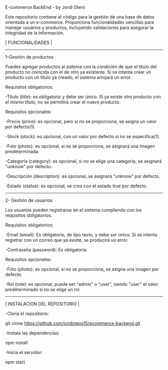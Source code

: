 E-commerce BackEnd - by Jordi Otero

Este repositorio contiene el código para la gestión de una base de datos orientada a un e-commerce.
Proporciona funcionalidades sencillas para manejar usuarios y productos, incluyendo validaciones para asegurar la integridad de la información.

| FUNCIONALIDADES |
___________________________________________________________________________________________________________
1-Gestión de productos

Puedes agregar productos al sistema con la condición de que el título del producto no coincida con el de otro ya existente.
Si se intenta crear un producto con un título ya creado, el sistema arrojará un error.

Requisitos obligatorios:

-Título (title): es obligatorio y debe ser único. Si ya existe otro producto con el mismo título, no se permitirá crear el nuevo producto.

Requisitos opcionales:

-Precio (price): es opcional, pero si no se proporciona, se asigna un valor por defecto(1).

-Stock (stock): es opcional, con un valor por defecto si no se especifica(1).

-Foto (photo): es opcional, si no se proporciona, se asignará una imagen predeterminada.

-Categoría (category): es opcional, si no se elige una categoría, se asignará "unknow" por defecto.

-Descripción (description): es opcional, se asignará "unknow" por defecto.

-Estado (status): es opcional, se crea con el estado true por defecto.

----------------------------------------------------------------------------------------------------------
2- Gestión de usuarios

Los usuarios pueden registrarse en el sistema cumpliendo con los requisitos obligatorios.

Requisitos obligatorios:

-Email (email): Es obligatorio, de tipo texto, y debe ser único. Si se intenta registrar con un correo que ya existe, se producirá un error.

-Contraseña (password): Es obligatoria.


Requisitos opcionales:

-Foto (photo): es opcional, si no se proporciona, se asigna una imagen por defecto.

-Rol (role): es opcional, puede ser "admin" o "user", siendo "user" el valor predeterminado si no se elige un rol.

___________________________________________________________________________________________________________
| INSTALACION DEL REPOSITORIO |

-Clona el repositorio:

git clone https://github.com/jordiotero15/ecommerce-backend.git


-Instala las dependencias:

npm install

-Inicia el servidor:

npm start
